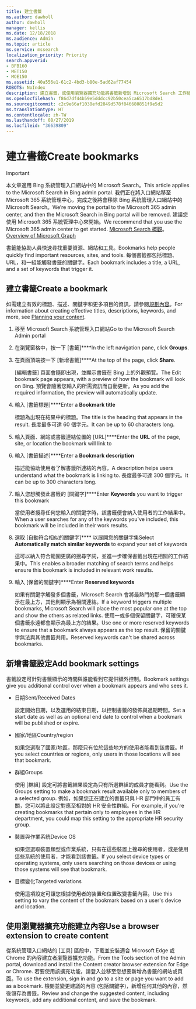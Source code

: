 ```yaml
---
title: 建立書籤
ms.author: dawholl
author: dawholl
manager: kellis
ms.date: 12/18/2018
ms.audience: Admin
ms.topic: article
ms.service: mssearch
localization_priority: Priority
search.appverid:
- BFB160
- MET150
- MOE150
ms.assetid: 40a556e1-61c2-4bd3-b80e-5ad62af77454
ROBOTS: NoIndex
description: 建立書籤，或使用瀏覽器擴充功能將書籤新增到 Microsoft Search 工作結果
ms.openlocfilehash: f86d7df44b59e5dddcc92b50cea5ca6517bd8de1
ms.sourcegitcommit: c2c9e66af1038efd2849d578f846680851f9e5d2
ms.translationtype: HT
ms.contentlocale: zh-TW
ms.lasthandoff: 08/27/2019
ms.locfileid: "36639809"
---
```

# <a name="create-bookmarks"></a><span data-ttu-id="9af96-103">建立書籤</span><span class="sxs-lookup"><span data-stu-id="9af96-103">Create bookmarks</span></span>

> [!IMPORTANT]
> <span data-ttu-id="9af96-104">本文章適用 Bing 系統管理入口網站中的 Microsoft Search。</span><span class="sxs-lookup"><span data-stu-id="9af96-104">This article applies to the Microsoft Search in Bing admin portal.</span></span> <span data-ttu-id="9af96-105">我們正在將入口網站移至 Microsoft 365 系統管理中心，完成之後將會移除 Bing 系統管理入口網站中的 Microsoft Search。</span><span class="sxs-lookup"><span data-stu-id="9af96-105">We’re moving the portal to the Microsoft 365 admin center, and then the Microsoft Search in Bing portal will be removed.</span></span> <span data-ttu-id="9af96-106">建議您使用 Microsoft 365 系統管理中心來開始。</span><span class="sxs-lookup"><span data-stu-id="9af96-106">We recommend that you use the Microsoft 365 admin center to get started.</span></span> <span data-ttu-id="9af96-107">[Microsoft Search 概觀](overview-microsoft-search.md)。</span><span class="sxs-lookup"><span data-stu-id="9af96-107">[Overview of Microsoft Graph](overview-microsoft-search.md)</span></span>
    
<span data-ttu-id="9af96-108">書籤能協助人員快速尋找重要資源、網站和工具。</span><span class="sxs-lookup"><span data-stu-id="9af96-108">Bookmarks help people quickly find important resources, sites, and tools.</span></span> <span data-ttu-id="9af96-109">每個書籤都包括標題、URL，和一組能觸發書籤的關鍵字。</span><span class="sxs-lookup"><span data-stu-id="9af96-109">Each bookmark includes a title, a URL, and a set of keywords that trigger it.</span></span>
  
## <a name="create-a-bookmark"></a><span data-ttu-id="9af96-110">建立書籤</span><span class="sxs-lookup"><span data-stu-id="9af96-110">Create a bookmark</span></span>

<span data-ttu-id="9af96-111">如需建立有效的標題、描述、關鍵字和更多項目的資訊，請參閱[規劃內容](plan-your-content.md)。</span><span class="sxs-lookup"><span data-stu-id="9af96-111">For information about creating effective titles, descriptions, keywords, and more, see [Planning your content](plan-your-content.md).</span></span>
  
1. <span data-ttu-id="9af96-112">移至 Microsoft Search 系統管理入口網站</span><span class="sxs-lookup"><span data-stu-id="9af96-112">Go to the Microsoft Search Admin portal</span></span>
    
2. <span data-ttu-id="9af96-113">在瀏覽窗格中，按一下 [書籤]\*\*\*\*</span><span class="sxs-lookup"><span data-stu-id="9af96-113">In the left navigation pane, click **Groups**.</span></span>
    
3. <span data-ttu-id="9af96-114">在頁面頂端按一下 [新增書籤]\*\*\*\*</span><span class="sxs-lookup"><span data-stu-id="9af96-114">At the top of the page, click **Share**.</span></span>
    
    <span data-ttu-id="9af96-115">[編輯書籤] 頁面會隨即出現，並顯示書籤在 Bing 上的外觀預覽。</span><span class="sxs-lookup"><span data-stu-id="9af96-115">The Edit bookmark page appears, with a preview of how the bookmark will look on Bing.</span></span> <span data-ttu-id="9af96-116">預覽會隨著您輸入的所需資訊而自動更新。</span><span class="sxs-lookup"><span data-stu-id="9af96-116">As you add the required information, the preview will automatically update.</span></span>
    
4. <span data-ttu-id="9af96-117">輸入 [書籤標題]\*\*\*\*</span><span class="sxs-lookup"><span data-stu-id="9af96-117">Enter a **Bookmark title**</span></span>
    
    <span data-ttu-id="9af96-118">標題為出現在結果中的標題。</span><span class="sxs-lookup"><span data-stu-id="9af96-118">The title is the heading that appears in the result.</span></span> <span data-ttu-id="9af96-119">長度最多可達 60 個字元。</span><span class="sxs-lookup"><span data-stu-id="9af96-119">It can be up to 60 characters long.</span></span>
    
5. <span data-ttu-id="9af96-120">輸入頁面、網站或書籤連結位置的 [URL]\*\*\*\*</span><span class="sxs-lookup"><span data-stu-id="9af96-120">Enter the **URL** of the page, site, or location the bookmark will link to</span></span> 
    
6. <span data-ttu-id="9af96-121">輸入 [書籤描述]\*\*\*\*</span><span class="sxs-lookup"><span data-stu-id="9af96-121">Enter a **Bookmark description**</span></span>
    
    <span data-ttu-id="9af96-122">描述能協助使用者了解書籤所連結的內容，</span><span class="sxs-lookup"><span data-stu-id="9af96-122">A description helps users understand what the bookmark is linking to.</span></span> <span data-ttu-id="9af96-123">長度最多可達 300 個字元。</span><span class="sxs-lookup"><span data-stu-id="9af96-123">It can be up to 300 characters long.</span></span>
    
7. <span data-ttu-id="9af96-124">輸入您想觸發此書籤的 [關鍵字]\*\*\*\*</span><span class="sxs-lookup"><span data-stu-id="9af96-124">Enter **Keywords** you want to trigger this bookmark</span></span> 
    
    <span data-ttu-id="9af96-125">當使用者搜尋任何您輸入的關鍵字時，該書籤便會納入使用者的工作結果中。</span><span class="sxs-lookup"><span data-stu-id="9af96-125">When a user searches for any of the keywords you've included, this bookmark will be included in their work results.</span></span>
    
8. <span data-ttu-id="9af96-126">選取 [自動符合相似的關鍵字]\*\*\*\* 以展開您的關鍵字集</span><span class="sxs-lookup"><span data-stu-id="9af96-126">Select **Automatically match similar keywords** to expand your set of keywords</span></span> 
    
    <span data-ttu-id="9af96-127">這可以納入符合範圍更廣的搜尋字詞，並進一步確保書籤出現在相關的工作結果中。</span><span class="sxs-lookup"><span data-stu-id="9af96-127">This enables a broader matching of search terms and helps ensure this bookmark is included in relevant work results.</span></span>
    
9. <span data-ttu-id="9af96-128">輸入 [保留的關鍵字]\*\*\*\*</span><span class="sxs-lookup"><span data-stu-id="9af96-128">Enter **Reserved keywords**</span></span>
    
    <span data-ttu-id="9af96-129">如果有關鍵字觸發多個書籤，Microsoft Search 會將最熱門的那一個書籤顯示在最上方，其他則顯示為相關連結。</span><span class="sxs-lookup"><span data-stu-id="9af96-129">If a keyword triggers multiple bookmarks, Microsoft Search will place the most popular one at the top and show the others as related links.</span></span> <span data-ttu-id="9af96-130">使用一或多個保留關鍵字，可確保某個書籤永遠都會顯示為最上方的結果。</span><span class="sxs-lookup"><span data-stu-id="9af96-130">Use one or more reserved keywords to ensure that a bookmark always appears as the top result.</span></span> <span data-ttu-id="9af96-131">保留的關鍵字無法與其他書籤共用。</span><span class="sxs-lookup"><span data-stu-id="9af96-131">Reserved keywords can't be shared across bookmarks.</span></span>
    
## <a name="add-bookmark-settings"></a><span data-ttu-id="9af96-132">新增書籤設定</span><span class="sxs-lookup"><span data-stu-id="9af96-132">Add bookmark settings</span></span>

<span data-ttu-id="9af96-133">書籤設定可針對書籤顯示的時間與誰能看到它提供額外控制。</span><span class="sxs-lookup"><span data-stu-id="9af96-133">Bookmark settings give you additional control over when a bookmark appears and who sees it.</span></span>
  
- <span data-ttu-id="9af96-134">日期</span><span class="sxs-lookup"><span data-stu-id="9af96-134">Sent/Received Dates</span></span>
    
    <span data-ttu-id="9af96-135">設定開始日期，以及選用的結束日期，以控制書籤的發佈與過期時間。</span><span class="sxs-lookup"><span data-stu-id="9af96-135">Set a start date as well as an optional end date to control when a bookmark will be published or expire.</span></span> 
    
- <span data-ttu-id="9af96-136">國家/地區</span><span class="sxs-lookup"><span data-stu-id="9af96-136">Country/region</span></span>
    
    <span data-ttu-id="9af96-137">如果您選取了國家/地區，那麼只有位於這些地方的使用者能看到該書籤。</span><span class="sxs-lookup"><span data-stu-id="9af96-137">If you select countries or regions, only users in those locations will see that bookmark.</span></span>
    
- <span data-ttu-id="9af96-138">群組</span><span class="sxs-lookup"><span data-stu-id="9af96-138">Groups</span></span>
    
    <span data-ttu-id="9af96-139">使用 [群組] 設定可將書籤結果設定為只有所選群組的成員才能看到。</span><span class="sxs-lookup"><span data-stu-id="9af96-139">Use the Groups setting to make a bookmark result available only to members of a selected group.</span></span> <span data-ttu-id="9af96-140">例如，如果您正在建立的書籤只與 HR 部門中的員工有關，您可以將此設定對應至相對的 HR 安全性群組。</span><span class="sxs-lookup"><span data-stu-id="9af96-140">For example, if you're creating bookmarks that pertain only to employees in the HR department, you could map this setting to the appropriate HR security group.</span></span>
    
- <span data-ttu-id="9af96-141">裝置與作業系統</span><span class="sxs-lookup"><span data-stu-id="9af96-141">Device OS</span></span>
    
    <span data-ttu-id="9af96-142">如果您選取裝置類型或作業系統，只有在這些裝置上搜尋的使用者，或是使用這些系統的使用者，才能看到該書籤。</span><span class="sxs-lookup"><span data-stu-id="9af96-142">If you select device types or operating systems, only users searching on those devices or using those systems will see that bookmark.</span></span>
    
- <span data-ttu-id="9af96-143">目標變化</span><span class="sxs-lookup"><span data-stu-id="9af96-143">Targeted variations</span></span>
    
    <span data-ttu-id="9af96-144">使用這項設定可讓您根據使用者的裝置和位置改變書籤內容。</span><span class="sxs-lookup"><span data-stu-id="9af96-144">Use this setting to vary the content of the bookmark based on a user's device and location.</span></span>
    
## <a name="use-a-browser-extension-to-create-content"></a><span data-ttu-id="9af96-145">使用瀏覽器擴充功能建立內容</span><span class="sxs-lookup"><span data-stu-id="9af96-145">Use a browser extension to create content</span></span>

<span data-ttu-id="9af96-146">從系統管理入口網站的 [工具] 區段中，下載並安裝適合 Microsoft Edge 或 Chrome 的內容建立者瀏覽器擴充功能。</span><span class="sxs-lookup"><span data-stu-id="9af96-146">From the Tools section of the Admin portal, download and install the Content creator browser extension for Edge or Chrome.</span></span> <span data-ttu-id="9af96-147">若要使用該擴充功能，請登入並移至您想要新增為書籤的網站或頁面。</span><span class="sxs-lookup"><span data-stu-id="9af96-147">To use the extension, sign in and go to a site or page you want to add as a bookmark.</span></span> <span data-ttu-id="9af96-148">檢閱並變更建議的內容 (包括關鍵字)，新增任何其他的內容，然後儲存為書籤。</span><span class="sxs-lookup"><span data-stu-id="9af96-148">Review and change the suggested content, including keywords, add any additional content, and save the bookmark.</span></span>
